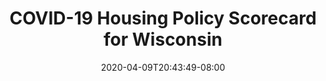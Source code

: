 ---
title: "COVID-19 Housing Policy Scorecard for Wisconsin"
date: 2020-04-09T20:43:49-08:00
layout: single
type: covid-policy-rankings
state_abbrev: wi # use state abbreviation.
state_title: Wisconsin
photoCredit:
hasSubnav: true
fbImage: /images/assets/el-scorecard-social-000006.png
twImage: /images/assets/el-scorecard-social-000006.png
socialDescription: COVID-19 Housing Policy Scorecard for Wisconsin
description: See how Wisconsin ranks in our nationwide scorecard of housing policies in response to COVID-19.
url: /covid-policy-scorecard/wi
aliases:
    - /covid-policy-scorecard/wi
    - /covid-policy-scorecard/wisconsin
    - /es/covid-policy-scorecard/wi
    - /es/covid-policy-scorecard/wisconsin
---